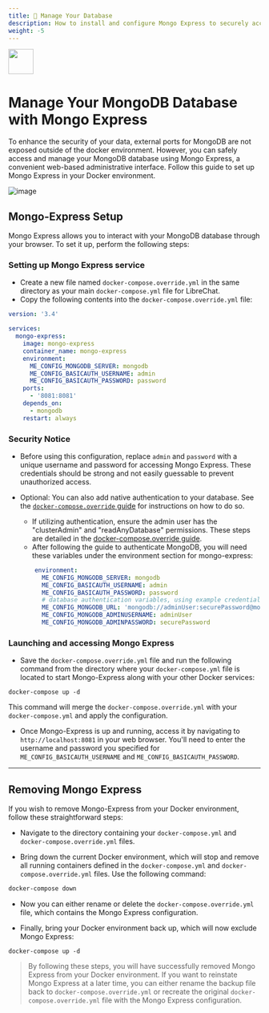 ```yaml
---
title: 🍃 Manage Your Database
description: How to install and configure Mongo Express to securely access and manage your MongoDB database in Docker.
weight: -5
---
```


<img src="https://github.com/danny-avila/LibreChat/assets/32828263/4572dd35-8489-4cb1-a968-4fb5a871d6e5" height="50">


# Manage Your MongoDB Database with Mongo Express

To enhance the security of your data, external ports for MongoDB are not exposed outside of the docker environment. However, you can safely access and manage your MongoDB database using Mongo Express, a convenient web-based administrative interface. Follow this guide to set up Mongo Express in your Docker environment.

![image](https://github.com/danny-avila/LibreChat/assets/32828263/612cee31-7fc2-4660-98c0-06627e581bd8)


## Mongo-Express Setup

Mongo Express allows you to interact with your MongoDB database through your browser. To set it up, perform the following steps:

### Setting up Mongo Express service
- Create a new file named `docker-compose.override.yml` in the same directory as your main `docker-compose.yml` file for LibreChat.
- Copy the following contents into the `docker-compose.override.yml` file:

```yaml
version: '3.4'

services:
  mongo-express:
    image: mongo-express
    container_name: mongo-express
    environment:
      ME_CONFIG_MONGODB_SERVER: mongodb
      ME_CONFIG_BASICAUTH_USERNAME: admin
      ME_CONFIG_BASICAUTH_PASSWORD: password
    ports:
      - '8081:8081'
    depends_on:
      - mongodb
    restart: always
```
### Security Notice
- Before using this configuration, replace `admin` and `password` with a unique username and password for accessing Mongo Express. These credentials should be strong and not easily guessable to prevent unauthorized access.
- Optional: You can also add native authentication to your database. See the [`docker-compose.override` guide](../install/configuration/docker_override.md#mongodb-authentication) for instructions on how to do so.
    - If utilizing authentication, ensure the admin user has the "clusterAdmin" and "readAnyDatabase" permissions. These steps are detailed in the [docker-compose.override guide](../install/configuration/docker_override.md#step-1-creating-an-admin-user).
    - After following the guide to authenticate MongoDB, you will need these variables under the environment section for mongo-express:

    ```yaml
        environment:
          ME_CONFIG_MONGODB_SERVER: mongodb
          ME_CONFIG_BASICAUTH_USERNAME: admin
          ME_CONFIG_BASICAUTH_PASSWORD: password
          # database authentication variables, using example credentials from guide
          ME_CONFIG_MONGODB_URL: 'mongodb://adminUser:securePassword@mongodb:27017'
          ME_CONFIG_MONGODB_ADMINUSERNAME: adminUser
          ME_CONFIG_MONGODB_ADMINPASSWORD: securePassword
    ```

### Launching and accessing Mongo Express
- Save the `docker-compose.override.yml` file and run the following command from the directory where your `docker-compose.yml` file is located to start Mongo-Express along with your other Docker services:

```
docker-compose up -d
```
This command will merge the `docker-compose.override.yml` with your `docker-compose.yml` and apply the configuration.

- Once Mongo-Express is up and running, access it by navigating to `http://localhost:8081` in your web browser. You'll need to enter the username and password you specified for `ME_CONFIG_BASICAUTH_USERNAME` and `ME_CONFIG_BASICAUTH_PASSWORD`.

---

## Removing Mongo Express
If you wish to remove Mongo-Express from your Docker environment, follow these straightforward steps:
- Navigate to the directory containing your `docker-compose.yml` and `docker-compose.override.yml` files.

- Bring down the current Docker environment, which will stop and remove all running containers defined in the `docker-compose.yml` and `docker-compose.override.yml` files. Use the following command:
```sh
docker-compose down
```

- Now you can either rename or delete the `docker-compose.override.yml` file, which contains the Mongo Express configuration.

- Finally, bring your Docker environment back up, which will now exclude Mongo Express:
```
docker-compose up -d
```

> By following these steps, you will have successfully removed Mongo Express from your Docker environment. If you want to reinstate Mongo Express at a later time, you can either rename the backup file back to `docker-compose.override.yml` or recreate the original `docker-compose.override.yml` file with the Mongo Express configuration.
